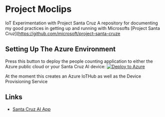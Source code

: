 # Project Moclips
IoT Experimentation with Project Santa Cruz
A repository for documenting my good practices in getting up and running with Microsofts [Project Santa Cruz](https://github.com/microsoft/project-santa-cruze

## Setting Up The Azure Environment
Press this button to deploy the people counting application to either the Azure public cloud or your Santa Cruz AI device:
[![Deploy to Azure](https://aka.ms/deploytoazurebutton)](https://portal.azure.com/#create/Microsoft.Template/uri/https%3A%2F%2Fraw.githubusercontent.com%2Fmikelor%2Fmoclips%2Fmain%2Fazure%2Fmoclips.json)

At the moment this creates an Azure IoTHub as well as the Device Provisioning Service

## Links
  * [Santa Cruz AI App](https://github.com/george-moore/Santa-Cruz-AI-App)
